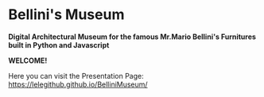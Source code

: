 # Bellini's Museum
**Digital Architectural Museum for the famous Mr.Mario Bellini's Furnitures built in Python and Javascript**

**WELCOME!**

Here you can visit the Presentation Page:
https://lelegithub.github.io/BelliniMuseum/
